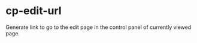 cp-edit-url
===========

Generate link to go to the edit page in the control panel of currently viewed page.
